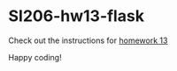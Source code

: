 # SI206-hw13-flask


Check out the instructions for 
[homework 13](https://docs.google.com/document/d/1ryXXGJjEb-OGVQ5_SyzKZClHct95538ZGEs9UwgEZzY/edit)

Happy coding!
